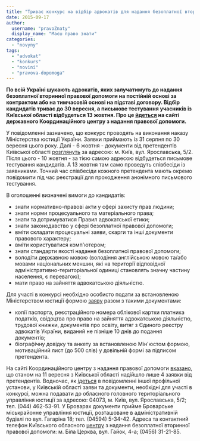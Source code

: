 ```yaml
---
title: "Триває конкурс на відбір адвокатів для надання безоплатної вторинної правової допомоги"
date: 2015-09-17
author: 
  username: "pravoZnaty"
  display_name: "Маєш право знати"
categories: 
  - "novyny"
tags: 
  - "advokat"
  - "konkurs"
  - "novini"
  - "pravova-dopomoga"
---
```


**По всій Україні шукають адвокатів, яких залучатимуть до надання безоплатної вторинної правової допомоги на постійній основі за контрактом або на тимчасовій основі на підставі договору. Відбір кандидатів триває до 30 вересня, а письмове тестування учасників із Київської області відбудеться 13 жовтня. Про це [йдеться](http://kyivreg.legalaid.gov.ua/ua/holovna/oholosheno-konkurs-z-vidboru-advokativ-iaki-zaluchaiutsia-dlia-nadannia-bezoplatnoi-vtorynnoi-pravovoi-dopomohy) на сайті державного Координаційного центру з надання правової допомоги.**

У повідомленні зазначено, що конкурс проводять на виконання наказу Міністерства юстиції України. Заявки приймають із 31 серпня по 30 вересня цього року. Далі - 6 жовтня - документи від претендентів Київської області [розглянуть](http://www.kyivobljust.gov.ua/novyny/golovne-terytorialne-upravlinnya-yustyciyi-u-kyyivskiy-oblasti-informuye-21) за адресою: м. Київ, вул. Ярославська, 5/2. Після цього - 10 жовтня - за тією самою адресою відбудеться письмове тестування кандидатів. А 13 жовтня там само проведуть співбесіди із заявниками. Точний час співбесіди кожного претендента мають окремо повідомити під час реєстрації для проходження анонімного письмового тестування.

В оголошенні визначені вимоги до кандидатів:

- знати нормативно-правові акти у сфері захисту прав людини;
- знати норми процесуального та матеріального права;
- знати та дотримуватися Правил адвокатської етики;
- знати законодавство у сфері безоплатної правової допомоги;
- вміти складати процесуальні заяви, скарги та інші документи правового характеру;
- вміти користуватися комп'ютером;
- знати стандарти якості надання безоплатної правової допомоги;
- володіти державною мовою (володіння англійською мовою та/або мовами національних меншин, які на території відповідної адміністративно-територіальної одиниці становлять значну частину населення, є перевагою);
- мати право на зайняття адвокатською діяльністю.

Для участі в конкурсі необхідно особисто подати за встановленою Міністерством юстиції формою [заяву](http://legalaid.gov.ua/images/competition/forms/Application_hand.doc) разом з такими документами:

- копії паспорта, реєстраційного номера облікової картки платника податків, свідоцтва про право на зайняття адвокатською діяльністю, трудової книжки, документів про освіту, витяг з Єдиного реєстру адвокатів України, виданий не пізніше 10 днів до подання документів;
- біографічну довідку та анкету за встановленою Мін'юстом формою, мотиваційний лист (до 500 слів) у довільній формі за підписом претендента.

На сайті Координаційного центру з надання правової допомоги [вказано](http://legalaid.gov.ua/ua/konkurs-advokativ/vosmyi-konkurs), що станом на 11 вересня з Київської області надійшло лише 4 заявки від претендентів. Водночас, як [ідеться](http://www.kyivobljust.gov.ua/novyny/golovne-terytorialne-upravlinnya-yustyciyi-u-kyyivskiy-oblasti-informuye-21) в повідомленні іншої профільної установи, у Київській області заяви та документи, необхідні для участі в конкурсі, можна подавати до обласного головного територіального управління юстиції за адресою: 04073, м. Київ, вул. Ярославська, 5/2; тел. (044) 462-53-91. У Броварах документи прийме Броварське міськрайонне управління юстиції, розташоване в адміністративній будівлі по вул. Гагаріна 18; тел. (04594) 5-34-42. Адреса та контактний телефон Київського обласного [центру](http://koda.gov.ua/news/article/ogolosheno_konkurs_z_vidboru_advokativ_jaki_zaluchajutsja_do_nadannja_bezoplatnoji_vtorinnoji_pravovoji_dopomogi_u_kijivskij_oblasti) з надання безоплатної вторинної правової допомоги: м. Біла Церква, вул. Гайок, 4-а; (0456) 31-21-85.
